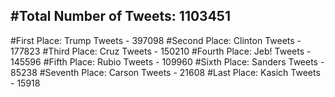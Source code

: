 #Total Number of Tweets: 1103451 
---
#First Place: Trump Tweets - 397098
#Second Place: Clinton Tweets - 177823
#Third Place: Cruz Tweets - 150210
#Fourth Place: Jeb! Tweets - 145596
#Fifth Place: Rubio Tweets - 109960
#Sixth Place: Sanders Tweets - 85238
#Seventh Place: Carson Tweets - 21608
#Last Place: Kasich Tweets - 15918

